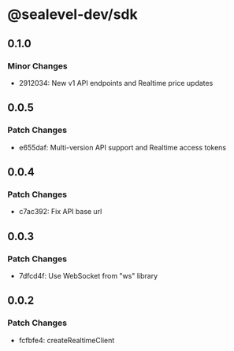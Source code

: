 # @sealevel-dev/sdk

## 0.1.0

### Minor Changes

- 2912034: New v1 API endpoints and Realtime price updates

## 0.0.5

### Patch Changes

- e655daf: Multi-version API support and Realtime access tokens

## 0.0.4

### Patch Changes

- c7ac392: Fix API base url

## 0.0.3

### Patch Changes

- 7dfcd4f: Use WebSocket from "ws" library

## 0.0.2

### Patch Changes

- fcfbfe4: createRealtimeClient
